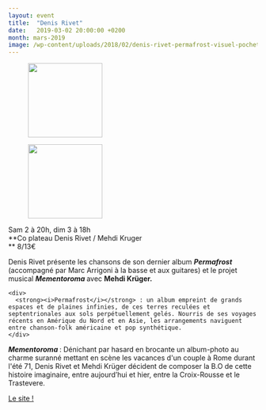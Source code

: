 ```yaml
---
layout: event
title:  "Denis Rivet"
date:   2019-03-02 20:00:00 +0200
month: mars-2019
image: /wp-content/uploads/2018/02/denis-rivet-permafrost-visuel-pochette.jpg
---
```

<div id='gallery-1' class='gallery galleryid-5734 gallery-columns-3 gallery-size-thumbnail'>
  <figure class='gallery-item'> 
  
  <div class='gallery-icon landscape'>
    <a href='http://localhost/wpagendarts/denis-rivet-permafrost-carre-sans-titre/'><img width="150" height="150" src="http://localhost/wpagendarts/wp-content/uploads/2019/01/denis-rivet-permafrost-carré-sans-titre-150x150.jpg" class="attachment-thumbnail size-thumbnail" alt="" /></a>
  </div></figure><figure class='gallery-item'> 
  
  <div class='gallery-icon landscape'>
    <a href='http://localhost/wpagendarts/medhi/'><img width="150" height="150" src="http://localhost/wpagendarts/wp-content/uploads/2018/10/medhi-150x150.jpg" class="attachment-thumbnail size-thumbnail" alt="" srcset="http://localhost/wpagendarts/wp-content/uploads/2018/10/medhi-150x150.jpg 150w, http://localhost/wpagendarts/wp-content/uploads/2018/10/medhi.jpg 225w" sizes="(max-width: 150px) 100vw, 150px" /></a>
  </div></figure>
</div>

Sam 2 à 20h, dim 3 à 18h  
**Co plateau Denis Rivet / Mehdi Kruger  
** 8/13€

<div>
  <div>
    <div>
      Denis Rivet présente les chansons de son dernier album <strong><i>Permafrost </i></strong>(accompagné par Marc Arrigoni à la basse et aux guitares) et le projet musical <strong><i>Mementoroma </i></strong>avec <strong>Mehdi Krüger.</strong>
    </div>
    
    <div>
      <strong><i>Permafrost</i></strong> : un album empreint de grands espaces et de plaines infinies, de ces terres reculées et septentrionales aux sols perpétuellement gelés. Nourris de ses voyages récents en Amérique du Nord et en Asie, les arrangements naviguent entre chanson-folk américaine et pop synthétique.
    </div>
  </div>
</div>

<div>
  <strong><i>Mementoroma</i> </strong>: Dénichant par hasard en brocante un album-photo au charme suranné mettant en scène les vacances d'un couple à Rome durant l'été 71, Denis Rivet et Mehdi Krüger décident de composer la B.O de cette histoire imaginaire, entre aujourd’hui et hier,<span class="m_-5698130891749215901ydpd7b862a9yiv9017142610ydpccf768f3yiv7813171950ydp4684af2etext_exposed_show"> entre la Croix-Rousse et le Trastevere.</span>
</div>

<div>
</div>

<div>
</div>



[Le site !](https://denisrivet.com/)

&nbsp;

&nbsp;